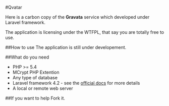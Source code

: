 #Qvatar

Here is a carbon copy of the **Gravata** service which developed under Laravel framework.

The application is licensing under the WTFPL, that say you are totally free to use.

##How to use
The application is still under developement.

##What do you need
* PHP >= 5.4
* MCrypt PHP Extention
* Any type of database
* Laravel framework 4.2 - see the [official docs](http://laravel.com/docs/4.2) for more details
* A local or remote web server

##If you want to help
Fork it.

